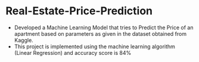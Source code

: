 # Real-Estate-Price-Prediction
-  Developed a Machine Learning Model that tries to Predict the Price of an apartment based on parameters as given in the dataset obtained from Kaggle. 
-  This project is implemented using the machine learning algorithm (Linear Regression) and accuracy score is 84%
